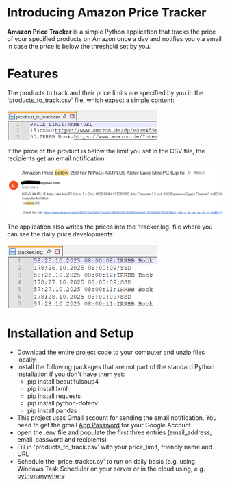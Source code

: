 # Introducing Amazon Price Tracker
**Amazon Price Tracker** is a simple Python application that tracks the price of your specified products on Amazon once a day and notifies you via email in case the price is below the threshold set by you.

# Features
The products to track and their price limits are specified by you in the 'products_to_track.csv' file, which expect a simple content:
    
<img src="Screenshots/products_to_track.png" alt="Products to Track" width="350"><br>

If the price of the product is below the limit you set in the CSV file, the recipients get an email notification:

<img src="Screenshots/notification_email.png" alt="Products to Track" width="550"><br>

The application also writes the prices into the 'tracker.log' file where you can see the daily price developments:

<img src="Screenshots/tracker_log.png" alt="Products to Track" width="350"><br>


# Installation and Setup
- Download the entire project code to your computer and unzip files locally.
- Install the following packages that are not part of the standard Python installation if you don't have them yet:
    - pip install beautifulsoup4
    - pip install lxml
    - pip install requests
    - pip install python-dotenv
    - pip install pandas
- This project uses Gmail account for sending the email notification. You need to get the gmail [App Password](https://myaccount.google.com/apppasswords) for your Google Account.
- open the .env file and populate the first three entries (email_address, email_password and recipients)
- Fill in 'products_to_track.csv' with your price_limit, friendly name and URL
- Schedule the 'price_tracker.py' to run on daily basis (e.g. using Windows Task Scheduler on your server or in the cloud using, e.g.  [pythonanywhere](https://www.pythonanywhere.com/)
